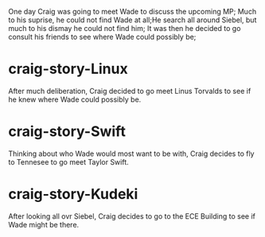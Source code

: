 One day Craig was going to meet Wade to discuss the upcoming MP; Much to his suprise, he could not find Wade at all;He search all around Siebel, but much to his dismay he could not find him; It was then he decided to go consult his friends to see where Wade could possibly be;

# craig-story-Linux
After much deliberation, Craig decided to go meet Linus Torvalds to see if he knew where Wade could possibly be.

# craig-story-Swift
Thinking about who Wade would most want to be with, Craig decides to fly to Tennesee to go meet Taylor Swift.

# craig-story-Kudeki
After looking all ovr Siebel, Craig decides to go to the ECE Building to see if Wade might be there.

